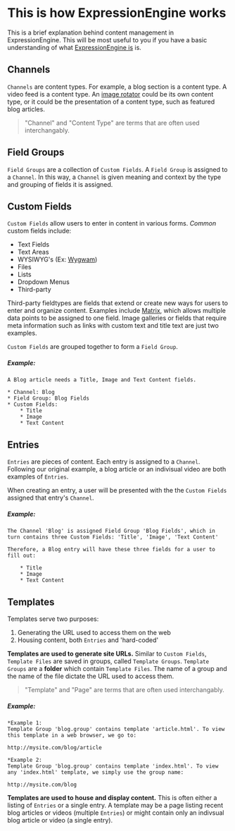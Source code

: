 # This is how ExpressionEngine works

This is a brief explanation behind content management in ExpressionEngine. This will be most useful to you if you have a basic understanding of what [ExpressionEngine is](http://expressionengine.com/) is.

## Channels
`Channels` are content types. For example, a blog section is a content type. A video feed is a content type. An [image rotator](http://webdesignandsuch.com/posts/fancymoves/index.html) could be its own content type, or it could be the presentation of a content type, such as featured blog articles. 

> "Channel" and "Content Type" are terms that are often used interchangably.

## Field Groups
`Field Groups` are a collection of `Custom Fields`. A `Field Group` is assigned to a `Channel`. In this way, a `Channel` is given meaning and context by the type and grouping of fields it is assigned.

## Custom Fields
`Custom Fields` allow users to enter in content in various forms. *Common* custom fields include:

* Text Fields
* Text Areas
* WYSIWYG's (Ex: [Wygwam](http://pixelandtonic.com/wygwam))
* Files
* Lists
* Dropdown Menus
* Third-party

Third-party fieldtypes are fields that extend or create new ways for users to enter and organize content. Examples include [Matrix](http://pixelandtonic.com/matrix), which allows multiple data points to be assigned to one field. Image galleries or fields that require meta information such as links with custom text and title text are just two examples.

`Custom Fields` are grouped together to form a `Field Group`.

##### Example:
	A Blog article needs a Title, Image and Text Content fields.

	* Channel: Blog
	* Field Group: Blog Fields
	* Custom Fields:
		* Title
		* Image
		* Text Content

## Entries
`Entries` are pieces of content. Each entry is assigned to a `Channel`. Following our original example, a blog article or an indivisual video are both examples of `Entries`.

When creating an entry, a user will be presented with the the `Custom Fields` assigned that entry's `Channel`.

##### Example:
	The Channel 'Blog' is assigned Field Group 'Blog Fields', which in turn contains three Custom Fields: 'Title', 'Image', 'Text Content'
	
	Therefore, a Blog entry will have these three fields for a user to fill out:
	
		* Title
		* Image
		* Text Content



## Templates
Templates serve two purposes:

1. Generating the URL used to access them on the web
2. Housing content, both `Entries` and 'hard-coded'

**Templates are used to generate site URLs.** Similar to `Custom Fields`, `Template Files` are saved in groups, called `Template Groups`. `Template Groups` are a **folder** which contain `Template Files`. The name of a group and the name of the file dictate the URL used to access them.

> "Template" and "Page" are terms that are often used interchangably.

##### Example:
	*Example 1:
	Template Group 'blog.group' contains template 'article.html'. To view this template in a web browser, we go to:
	
	http://mysite.com/blog/article
	
	*Example 2:
	Template Group 'blog.group' contains template 'index.html'. To view any 'index.html' template, we simply use the group name:
	
	http://mysite.com/blog

**Templates are used to house and display content.** This is often either a listing of `Entries` or a single entry. A template may be a page listing recent blog articles or videos (multiple `Entries`) or might contain only an indivsual blog article or video (a single entry).

